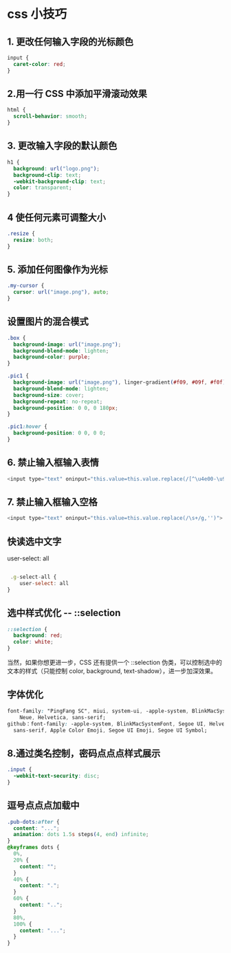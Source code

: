 # css 小技巧

## 1. 更改任何输入字段的光标颜色

```css
input {
  caret-color: red;
}
```

## 2.用一行 CSS 中添加平滑滚动效果

```css
html {
  scroll-behavior: smooth;
}
```

## 3. 更改输入字段的默认颜色

```css
h1 {
  background: url("logo.png");
  background-clip: text;
  -webkit-background-clip: text;
  color: transparent;
}
```

## 4 使任何元素可调整大小

```css
.resize {
  resize: both;
}
```

## 5. 添加任何图像作为光标

```css
.my-cursor {
  cursor: url("image.png"), auto;
}
```

## 设置图片的混合模式

```css
.box {
  background-image: url("image.png");
  background-blend-mode: lighten;
  background-color: purple;
}
```

```css
.pic1 {
  background-image: url("image.png"), linger-gradient(#f09, #09f, #f0f);
  background-blend-mode: lighten;
  background-size: cover;
  background-repeat: no-repeat;
  background-position: 0 0, 0 180px;
}

.pic1:hover {
  background-position: 0 0, 0 0;
}
```

## 6. 禁止输入框输入表情

```js
<input type="text" oninput="this.value=this.value.replace(/[^\u4e00-\u9fa5]/g,'')">

```

## 7. 禁止输入框输入空格

```js
<input type="text" oninput="this.value=this.value.replace(/\s+/g,'')">

```

## 快读选中文字

user-select: all

```js

 .g-select-all {
    user-select: all
}
```

## 选中样式优化 -- ::selection

```css
::selection {
  background: red;
  color: white;
}
```

当然，如果你想更进一步，CSS 还有提供一个 ::selection 伪类，可以控制选中的文本的样式（只能控制 color, background, text-shadow），进一步加深效果。

## 字体优化

```css
font-family: "PingFang SC", miui, system-ui, -apple-system, BlinkMacSystemFont, Helvetica
    Neue, Helvetica, sans-serif;
github：font-family: -apple-system, BlinkMacSystemFont, Segoe UI, Helvetica, Arial,
  sans-serif, Apple Color Emoji, Segoe UI Emoji, Segoe UI Symbol;
```

## 8.通过类名控制，密码点点点样式展示

```css
.input {
  -webkit-text-security: disc;
}
```

## 逗号点点点加载中

```css
.pub-dots:after {
  content: "...";
  animation: dots 1.5s steps(4, end) infinite;
}
@keyframes dots {
  0%,
  20% {
    content: "";
  }
  40% {
    content: ".";
  }
  60% {
    content: "..";
  }
  80%,
  100% {
    content: "...";
  }
}
```
